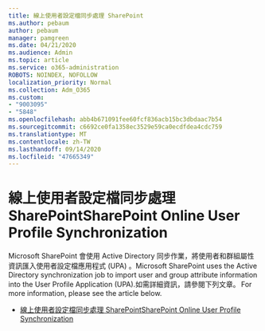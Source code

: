 ```yaml
---
title: 線上使用者設定檔同步處理 SharePoint
ms.author: pebaum
author: pebaum
manager: pamgreen
ms.date: 04/21/2020
ms.audience: Admin
ms.topic: article
ms.service: o365-administration
ROBOTS: NOINDEX, NOFOLLOW
localization_priority: Normal
ms.collection: Adm_O365
ms.custom:
- "9003095"
- "5848"
ms.openlocfilehash: abb4b671091fee60fcf836acb15bc3dbdaac7b54
ms.sourcegitcommit: c6692ce0fa1358ec3529e59ca0ecdfdea4cdc759
ms.translationtype: MT
ms.contentlocale: zh-TW
ms.lasthandoff: 09/14/2020
ms.locfileid: "47665349"
---
```

# <a name="sharepoint-online-user-profile-synchronization"></a><span data-ttu-id="4c8ea-102">線上使用者設定檔同步處理 SharePoint</span><span class="sxs-lookup"><span data-stu-id="4c8ea-102">SharePoint Online User Profile Synchronization</span></span>

<span data-ttu-id="4c8ea-103">Microsoft SharePoint 會使用 Active Directory 同步作業，將使用者和群組屬性資訊匯入使用者設定檔應用程式 (UPA) 。</span><span class="sxs-lookup"><span data-stu-id="4c8ea-103">Microsoft SharePoint uses the Active Directory synchronization job to import user and group attribute information into the User Profile Application (UPA).</span></span><span data-ttu-id="4c8ea-104">如需詳細資訊，請參閱下列文章。</span><span class="sxs-lookup"><span data-stu-id="4c8ea-104"> For more information, please see the article below.</span></span>

- [<span data-ttu-id="4c8ea-105">線上使用者設定檔同步處理 SharePoint</span><span class="sxs-lookup"><span data-stu-id="4c8ea-105">SharePoint Online User Profile Synchronization</span></span>](https://docs.microsoft.com/sharepoint/user-profile-sync)

